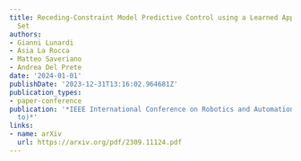 ```yaml
---
title: Receding-Constraint Model Predictive Control using a Learned Approximate Control-Invariant
  Set
authors:
- Gianni Lunardi
- Asia La Rocca
- Matteo Saveriano
- Andrea Del Prete
date: '2024-01-01'
publishDate: '2023-12-31T13:16:02.964681Z'
publication_types:
- paper-conference
publication: '*IEEE International Conference on Robotics and Automation (submitted
  to)*'
links:
- name: arXiv
  url: https://arxiv.org/pdf/2309.11124.pdf
---
```

